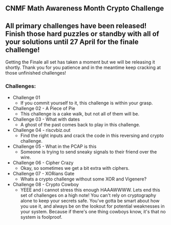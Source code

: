 ## CNMF Math Awareness Month Crypto Challenge

## All primary challenges have been released! Finish those hard puzzles or standby with all of your solutions until 27 April for the finale challenge!
Getting the Finale all set has taken a moment but we will be releasing it shortly. Thank you for you patience and in the meantime keep cracking at those unfinished challenges!

### Challenges:
* Challenge 01
  - If you commit yourself to it, this challenge is within your grasp.
* Challenge 02 - A Piece of Pie
  - This challenge is a cake walk, but not all of them will be.
* Challenge 03 - What with dates
  - A ghost of the past comes back to play in this challenge.
* Challenge 04 - riscvbiz.out
  - Find the right inputs and crack the code in this reversing and crypto challenge.
* Challenge 05 - What in the PCAP is this
  - Someone is trying to send sneaky signals to their friend over the wire.
* Challenge 06 - Cipher Crazy
  - Okay, so sometimes we get a bit extra with ciphers. 
* Challenge 07 - XORians Gate
  - Whats a crypto challenge without some XOR and Vigenere?
* Challenge 08 - Crypto Cowboy
  - YEEE and i cannot stress this enough HAAAWWWW.  Lets end this set of challenges on a high note! 
    You can't rely on cryptography alone to keep your secrets safe. 
	You've gotta be smart about how you use it, and always be on the lookout for potential weaknesses in your system. 
	Because if there's one thing cowboys know, it's that no system is foolproof.

